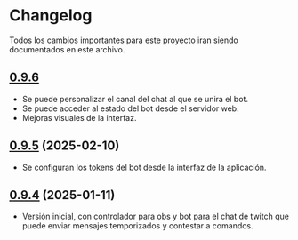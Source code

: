 # Changelog

Todos los cambios importantes para este proyecto iran siendo documentados en este archivo.

## [0.9.6](https://github.com/Perju/pst-front/releases/tag/PST-v0.9.6) 

- Se puede personalizar el canal del chat al que se unira el bot.
- Se puede acceder al estado del bot desde el servidor web.
- Mejoras visuales de la interfaz.


## [0.9.5](https://github.com/Perju/pst-front/releases/tag/PST-v0.9.5) (2025-02-10)

- Se configuran los tokens del bot desde la interfaz de la aplicación.

## [0.9.4](https://github.com/Perju/pst-front/releases/tag/PST-v0.9.4) (2025-01-11)

- Versión inicial, con controlador para obs y bot para el chat de twitch que puede enviar mensajes temporizados y contestar a comandos.
